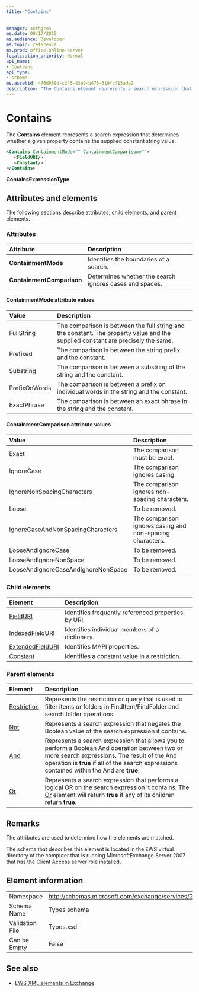 ```yaml
---
title: "Contains"
 
 
manager: sethgros
ms.date: 09/17/2015
ms.audience: Developer
ms.topic: reference
ms.prod: office-online-server
localization_priority: Normal
api_name:
- Contains
api_type:
- schema
ms.assetid: 476d059d-c243-43e9-b475-319fc413ade2
description: "The Contains element represents a search expression that determines whether a given property contains the supplied constant string value."
---
```


# Contains

The **Contains** element represents a search expression that determines whether a given property contains the supplied constant string value. 
  
```xml
<Contains ContainmentMode="" ContainmentComparison="">
   <FieldURI/>
   <Constant/>
</Contains>
```

 **ContainsExpressionType**
## Attributes and elements

The following sections describe attributes, child elements, and parent elements.
  
### Attributes

|**Attribute**|**Description**|
|:-----|:-----|
|**ContainmentMode** <br/> |Identifies the boundaries of a search.  <br/> |
|**ContainmentComparison** <br/> |Determines whether the search ignores cases and spaces.  <br/> |
   
#### ContainmentMode attribute values

|**Value**|**Description**|
|:-----|:-----|
|FullString  <br/> |The comparison is between the full string and the constant. The property value and the supplied constant are precisely the same.  <br/> |
|Prefixed  <br/> |The comparison is between the string prefix and the constant.  <br/> |
|Substring  <br/> |The comparison is between a substring of the string and the constant.  <br/> |
|PrefixOnWords  <br/> |The comparison is between a prefix on individual words in the string and the constant.  <br/> |
|ExactPhrase  <br/> |The comparison is between an exact phrase in the string and the constant.  <br/> |
   
#### ContainmentComparison attribute values

|**Value**|**Description**|
|:-----|:-----|
|Exact  <br/> |The comparison must be exact.  <br/> |
|IgnoreCase  <br/> |The comparison ignores casing.  <br/> |
|IgnoreNonSpacingCharacters  <br/> |The comparison ignores non-spacing characters.  <br/> |
|Loose  <br/> |To be removed.  <br/> |
|IgnoreCaseAndNonSpacingCharacters  <br/> |The comparison ignores casing and non-spacing characters.  <br/> |
|LooseAndIgnoreCase  <br/> |To be removed.  <br/> |
|LooseAndIgnoreNonSpace  <br/> |To be removed.  <br/> |
|LooseAndIgnoreCaseAndIgnoreNonSpace  <br/> |To be removed.  <br/> |
   
### Child elements

|**Element**|**Description**|
|:-----|:-----|
|[FieldURI](fielduri.md) <br/> |Identifies frequently referenced properties by URI.  <br/> |
|[IndexedFieldURI](indexedfielduri.md) <br/> |Identifies individual members of a dictionary.  <br/> |
|[ExtendedFieldURI](extendedfielduri.md) <br/> |Identifies MAPI properties.  <br/> |
|[Constant](constant.md) <br/> |Identifies a constant value in a restriction.  <br/> |
   
### Parent elements

|**Element**|**Description**|
|:-----|:-----|
|[Restriction](restriction.md) <br/> |Represents the restriction or query that is used to filter items or folders in FindItem/FindFolder and search folder operations.  <br/> |
|[Not](not.md) <br/> |Represents a search expression that negates the Boolean value of the search expression it contains.  <br/> |
|[And](and.md) <br/> |Represents a search expression that allows you to perform a Boolean And operation between two or more search expressions. The result of the And operation is **true** if all of the search expressions contained within the And are **true**.  <br/> |
|[Or](or.md) <br/> |Represents a search expression that performs a logical OR on the search expression it contains. The [Or](or.md) element will return **true** if any of its children return **true**.  <br/> |
   
## Remarks

The attributes are used to determine how the elements are matched.
  
The schema that describes this element is located in the EWS virtual directory of the computer that is running MicrosoftExchange Server 2007 that has the Client Access server role installed.
  
## Element information

|||
|:-----|:-----|
|Namespace  <br/> |http://schemas.microsoft.com/exchange/services/2006/types  <br/> |
|Schema Name  <br/> |Types schema  <br/> |
|Validation File  <br/> |Types.xsd  <br/> |
|Can be Empty  <br/> |False  <br/> |
   
## See also



- [EWS XML elements in Exchange](ews-xml-elements-in-exchange.md)

